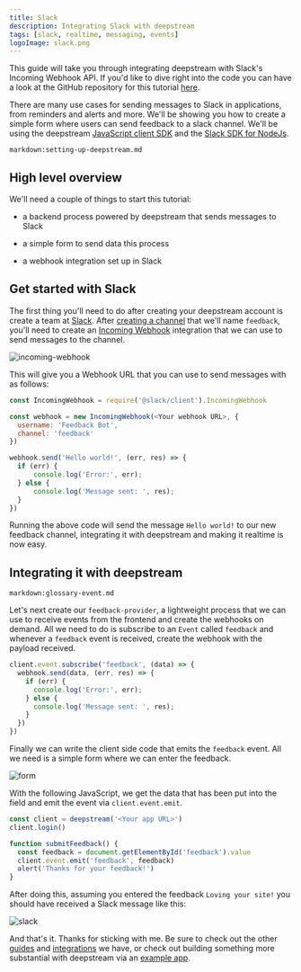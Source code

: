 ```yaml
---
title: Slack
description: Integrating Slack with deepstream
tags: [slack, realtime, messaging, events]
logoImage: slack.png
---
```


This guide will take you through integrating deepstream with Slack's Incoming Webhook API. If you'd like to dive right into the code you can have a look at the GitHub repository for this tutorial [here](https://github.com/deepstreamIO/demos-js/tree/master/integration/slack).

There are many use cases for sending messages to Slack in applications, from reminders and alerts and more. We'll be showing you how to create a simple form where users can send feedback to a slack channel. We'll be using the deepstream [JavaScript client SDK](/docs/client-js/client/) and the [Slack SDK for NodeJs](https://github.com/twilio/twilio-node).


`markdown:setting-up-deepstream.md`


## High level overview

We'll need a couple of things to start this tutorial:

- a backend process powered by deepstream that sends messages to Slack

- a simple form to send data this process

- a webhook integration set up in Slack

## Get started with Slack


The first thing you'll need to do after creating your deepstream account is create a team at [Slack](https://slack.com/). After [creating a channel](https://get.slack.help/hc/en-us/articles/201402297-Create-a-channel) that we'll name `feedback`, you'll need to create an [Incoming Webhook](https://api.slack.com/incoming-webhooks#customizations_for_custom_integrations) integration that we can use to send messages to the channel.

![incoming-webhook](incoming-webhook.png)

This will give you a Webhook URL that you can use to send messages with as follows:

```javascript
const IncomingWebhook = require('@slack/client').IncomingWebhook

const webhook = new IncomingWebhook(<Your webhook URL>, {
  username: 'Feedback Bot',
  channel: 'feedback'
})

webhook.send('Hello world!', (err, res) => {
  if (err) {
      console.log('Error:', err);
  } else {
      console.log('Message sent: ', res);
  }
})
```

Running the above code will send the message `Hello world!` to our new feedback channel, integrating it with deepstream and making it realtime is now easy.

## Integrating it with deepstream

`markdown:glossary-event.md`



Let's next create our `feedback-provider`, a lightweight process that we can use to receive events from the frontend and create the webhooks on demand. All we need to do is subscribe to an `Event` called `feedback` and whenever a `feedback` event is received, create the webhook with the payload received.

```javascript
client.event.subscribe('feedback', (data) => {
  webhook.send(data, (err, res) => {
    if (err) {
      console.log('Error:', err);
    } else {
      console.log('Message sent: ', res);
    }
  })
})
```

Finally we can write the client side code that emits the `feedback` event. All we need is a simple form where we can enter the feedback.

![form](form.png)

With the following JavaScript, we get the data that has been put into the field and emit the event via `client.event.emit`.

```javascript
const client = deepstream('<Your app URL>')
client.login()

function submitFeedback() {
  const feedback = document.getElementById('feedback').value
  client.event.emit('feedback', feedback)
  alert('Thanks for your feedback!')
}
```

After doing this, assuming you entered the feedback `Loving your site!` you should have received a Slack message like this:

![slack](slack.png)

And that's it. Thanks for sticking with me. Be sure to check out the other [guides](/tutorials/#guides) and [integrations](/tutorials/#integrations) we have, or check out building something more substantial with deepstream via an [example app](/tutorials/#example-apps).
